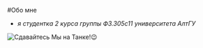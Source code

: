 #Обо мне 
- *я студентка 2 курса группы Ф3.305с11 университета АлтГУ*
  
![Сдавайтесь Мы на Танке!😉](https://encrypted-tbn0.gstatic.com/images?q=tbn:ANd9GcT7Ntv79oFkbkQqUaG1bV6dzK9XBuLaHd32zA&s)
